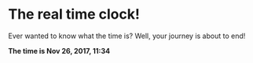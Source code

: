# The real time clock!

Ever wanted to know what the time is? Well, your journey is about to end!

**The time is Nov 26, 2017, 11:34**